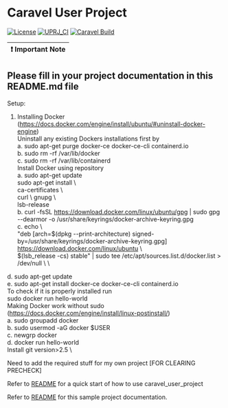 
# Caravel User Project

[![License](https://img.shields.io/badge/License-Apache%202.0-blue.svg)](https://opensource.org/licenses/Apache-2.0) [![UPRJ_CI](https://github.com/efabless/caravel_project_example/actions/workflows/user_project_ci.yml/badge.svg)](https://github.com/efabless/caravel_project_example/actions/workflows/user_project_ci.yml) [![Caravel Build](https://github.com/efabless/caravel_project_example/actions/workflows/caravel_build.yml/badge.svg)](https://github.com/efabless/caravel_project_example/actions/workflows/caravel_build.yml)

| :exclamation: Important Note            |
|-----------------------------------------|

## Please fill in your project documentation in this README.md file 

Setup:
1. Installing Docker (https://docs.docker.com/engine/install/ubuntu/#uninstall-docker-engine) \
Uninstall any existing Dockers installations first by \
a. sudo apt-get purge docker-ce docker-ce-cli containerd.io \
b. sudo rm -rf /var/lib/docker \
c. sudo rm -rf /var/lib/containerd \
Install Docker using repository \
a. sudo apt-get update \
   sudo apt-get install \\ \
    ca-certificates \\ \
    curl \\ 
    gnupg \\ \
    lsb-release \
b. curl -fsSL https://download.docker.com/linux/ubuntu/gpg | sudo gpg --dearmor -o /usr/share/keyrings/docker-archive-keyring.gpg \
c. echo \\ \
     "deb [arch=$(dpkg --print-architecture) signed-by=/usr/share/keyrings/docker-archive-keyring.gpg] https://download.docker.com/linux/ubuntu \\ \
     $(lsb_release -cs) stable" | sudo tee /etc/apt/sources.list.d/docker.list > /dev/null \\ \

d. sudo apt-get update \
e. sudo apt-get install docker-ce docker-ce-cli containerd.io \
To check if it is properly installed run \
sudo docker run hello-world \
Making Docker work without sudo (https://docs.docker.com/engine/install/linux-postinstall/) \
a. sudo groupadd docker \
b. sudo usermod -aG docker $USER \
c. newgrp docker \
d. docker run hello-world \
Install git version>2.5 \


Need to add the required stuff for my own project [FOR CLEARING PRECHECK]

Refer to [README](docs/source/quickstart.rst) for a quick start of how to use caravel_user_project

Refer to [README](docs/source/index.rst) for this sample project documentation. 
